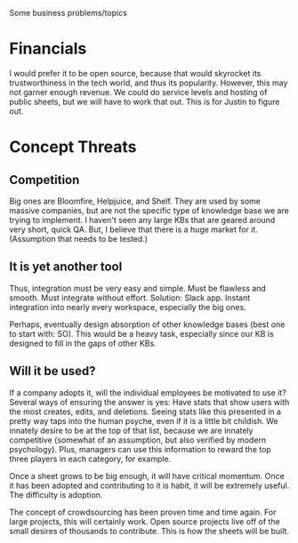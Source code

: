 Some business problems/topics

# Financials

I would prefer it to be open source, because that would skyrocket its trustworthiness in the tech world, and thus its popularity. However, this may not garner enough revenue. We could do service levels and hosting of public sheets, but we will have to work that out. This is for Justin to figure out.

# Concept Threats

## Competition

Big ones are Bloomfire, Helpjuice, and Shelf. They are used by some massive companies, but are not the specific type of knowledge base we are trying to implement. I haven't seen any large KBs that are geared around very short, quick QA. But, I believe that there is a huge market for it. (Assumption that needs to be tested.)

## It is yet another tool

Thus, integration must be very easy and simple. Must be flawless and smooth. Must integrate without effort. Solution: Slack app. Instant integration into nearly every workspace, especially the big ones.

Perhaps, eventually design absorption of other knowledge bases (best one to start with: SO). This would be a heavy task, especially since our KB is designed to fill in the gaps of other KBs.

## Will it be used?

If a company adopts it, will the individual employees be motivated to use it? Several ways of ensuring the answer is yes: Have stats that show users with the most creates, edits, and deletions. Seeing stats like this presented in a pretty way taps into the human psyche, even if it is a little bit childish. We innately desire to be at the top of that list, because we are innately competitive (somewhat of an assumption, but also verified by modern psychology). Plus, managers can use this information to reward the top three players in each category, for example.

Once a sheet grows to be big enough, it will have critical momentum. Once it has been adopted and contributing to it is habit, it will be extremely useful. The difficulty is adoption.

The concept of crowdsourcing has been proven time and time again. For large projects, this will certainly work. Open source projects live off of the small desires of thousands to contribute. This is how the sheets will be built.

